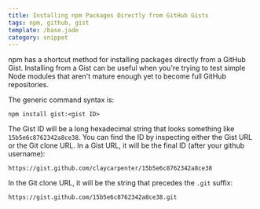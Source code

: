 ```yaml
---
title: Installing npm Packages Directly from GitHub Gists
tags: npm, github, gist
template: /base.jade
category: snippet
---
```


npm has a shortcut method for installing packages directly from a GitHub Gist. Installing from a Gist can be useful when you're trying to test simple Node modules that aren't mature enough yet to become full GitHub repositories.

The generic command syntax is:

```
npm install gist:<gist ID>
```

The Gist ID will be a long hexadecimal string that looks something like `15b5e6c8762342a8ce38`. You can find the ID by inspecting either the Gist URL or the Git clone URL. In a Gist URL, it will be the final ID (after your github username):

```
https://gist.github.com/claycarpenter/15b5e6c8762342a8ce38
```

In the Git clone URL, it will be the string that precedes the `.git` suffix:

```
https://gist.github.com/15b5e6c8762342a8ce38.git
```
